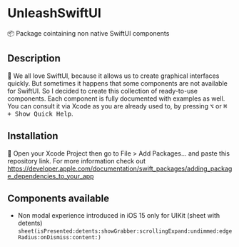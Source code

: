 # UnleashSwiftUI
📦 Package cointaining non native SwiftUI components
## Description
🚀 We all love SwiftUI, because it allows us to create graphical interfaces quickly. But sometimes it happens that some components are not available for SwiftUI. So I decided to create this collection of ready-to-use components.
Each component is fully documented with examples as well. You can consult it via Xcode as you are already used to, by pressing <kbd>⌥</kbd> or <kbd>⌘ + Show Quick Help</kbd>.
## Installation
📲 Open your Xcode Project then go to File > Add Packages... and paste this repository link. For more information check out https://developer.apple.com/documentation/swift_packages/adding_package_dependencies_to_your_app
## Components available
- Non modal experience introduced in iOS 15 only for UIKit  (sheet with detents) <code>sheet(isPresented:detents:showGrabber:scrollingExpand:undimmed:edgeRadius:onDismiss:content:)</code>
